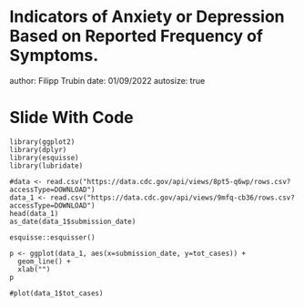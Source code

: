 Indicators of Anxiety or Depression Based on Reported Frequency of Symptoms. 
========================================================
author: Filipp Trubin
date: 01/09/2022
autosize: true


Slide With Code
========================================================


```{r}
library(ggplot2)
library(dplyr)
library(esquisse)
library(lubridate)

#data <- read.csv("https://data.cdc.gov/api/views/8pt5-q6wp/rows.csv?accessType=DOWNLOAD") 
data_1 <- read.csv("https://data.cdc.gov/api/views/9mfq-cb36/rows.csv?accessType=DOWNLOAD")
head(data_1)
as_date(data_1$submission_date)
```


```{r}
esquisse::esquisser()

p <- ggplot(data_1, aes(x=submission_date, y=tot_cases)) +
  geom_line() + 
  xlab("")
p
```


```{r, echo=FALSE}
#plot(data_1$tot_cases)
```



